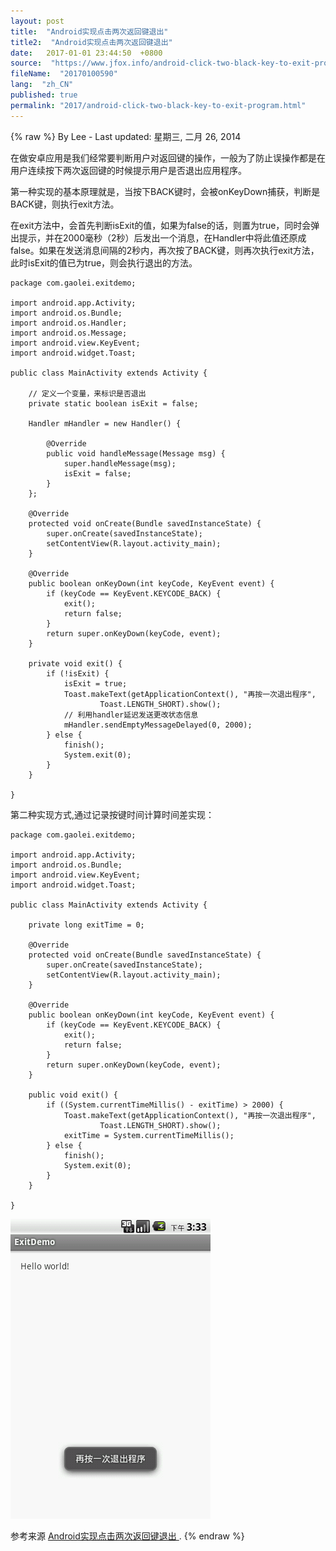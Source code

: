 ```yaml
---
layout: post
title:  "Android实现点击两次返回键退出"
title2:  "Android实现点击两次返回键退出"
date:   2017-01-01 23:44:50  +0800
source:  "https://www.jfox.info/android-click-two-black-key-to-exit-program.html"
fileName:  "20170100590"
lang:  "zh_CN"
published: true
permalink: "2017/android-click-two-black-key-to-exit-program.html"
---
```

{% raw %}
By Lee - Last updated: 星期三, 二月 26, 2014

在做安卓应用是我们经常要判断用户对返回键的操作，一般为了防止误操作都是在用户连续按下两次返回键的时候提示用户是否退出应用程序。

第一种实现的基本原理就是，当按下BACK键时，会被onKeyDown捕获，判断是BACK键，则执行exit方法。

在exit方法中，会首先判断isExit的值，如果为false的话，则置为true，同时会弹出提示，并在2000毫秒（2秒）后发出一个消息，在Handler中将此值还原成false。如果在发送消息间隔的2秒内，再次按了BACK键，则再次执行exit方法，此时isExit的值已为true，则会执行退出的方法。

    package com.gaolei.exitdemo;
    
    import android.app.Activity;
    import android.os.Bundle;
    import android.os.Handler;
    import android.os.Message;
    import android.view.KeyEvent;
    import android.widget.Toast;
    
    public class MainActivity extends Activity {
    
        // 定义一个变量，来标识是否退出
        private static boolean isExit = false;
    
        Handler mHandler = new Handler() {
    
            @Override
            public void handleMessage(Message msg) {
                super.handleMessage(msg);
                isExit = false;
            }
        };
    
        @Override
        protected void onCreate(Bundle savedInstanceState) {
            super.onCreate(savedInstanceState);
            setContentView(R.layout.activity_main);
        }
    
        @Override
        public boolean onKeyDown(int keyCode, KeyEvent event) {
            if (keyCode == KeyEvent.KEYCODE_BACK) {
                exit();
                return false;
            }
            return super.onKeyDown(keyCode, event);
        }
    
        private void exit() {
            if (!isExit) {
                isExit = true;
                Toast.makeText(getApplicationContext(), "再按一次退出程序",
                        Toast.LENGTH_SHORT).show();
                // 利用handler延迟发送更改状态信息
                mHandler.sendEmptyMessageDelayed(0, 2000);
            } else {
                finish();
                System.exit(0);
            }
        }
    
    }
    

第二种实现方式,通过记录按键时间计算时间差实现：

    package com.gaolei.exitdemo;
    
    import android.app.Activity;
    import android.os.Bundle;
    import android.view.KeyEvent;
    import android.widget.Toast;
    
    public class MainActivity extends Activity {
    
        private long exitTime = 0;
    
        @Override
        protected void onCreate(Bundle savedInstanceState) {
            super.onCreate(savedInstanceState);
            setContentView(R.layout.activity_main);
        }
    
        @Override
        public boolean onKeyDown(int keyCode, KeyEvent event) {
            if (keyCode == KeyEvent.KEYCODE_BACK) {
                exit();
                return false;
            }
            return super.onKeyDown(keyCode, event);
        }
    
        public void exit() {
            if ((System.currentTimeMillis() - exitTime) > 2000) {
                Toast.makeText(getApplicationContext(), "再按一次退出程序",
                        Toast.LENGTH_SHORT).show();
                exitTime = System.currentTimeMillis();
            } else {
                finish();
                System.exit(0);
            }
        }
    
    }
    

[![515af8fce8771](9804227.png)](https://www.jfox.info/go.php?url=http://www.jfox.info/wp-content/uploads/2014/02/515af8fce8771.png)

参考来源 [Android实现点击两次返回键退出 ](https://www.jfox.info/go.php?url=http://www.jfox.info/url.php?url=http%3A%2F%2Fmy.eoe.cn%2Fleigo%2Farchive%2F2146.html).
{% endraw %}